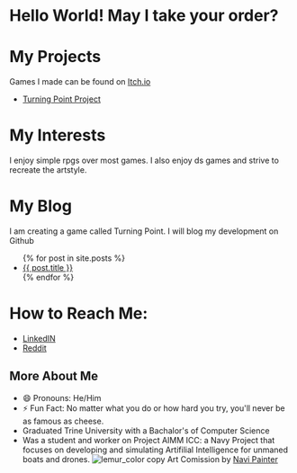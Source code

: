 # Hello World! May I take your order?
# My Projects
Games I made can be found on [Itch.io](https://unafordable.itch.io)
<ul>
<li><a href = "https://github.com/users/UnaFordable/projects/2">Turning Point Project</a></li>
</ul>

# My Interests
I enjoy simple rpgs over most games. I also enjoy ds games and strive to recreate the artstyle.

# My Blog
I am creating a game called Turning Point. I will blog my development on Github

<ul>
{% for post in site.posts %}
<li>
<a href="{{ post.url }}">{{ post.title }}</a>
</li>
{% endfor %}
</ul>

# How to Reach Me:
<ul>
  <li><a href="https://www.linkedin.com/in/charles-roberts-14519225a">LinkedIN</a></li>
  <li><a href="https://www.reddit.com/user/18froberts">Reddit</a></li>
</ul>

## More About Me
- 😄 Pronouns: He/Him
- ⚡ Fun Fact: No matter what you do or how hard you try, you'll never be as famous as cheese.
- Graduated Trine University with a Bachalor's of Computer Science
- Was a student and worker on Project AIMM ICC: a Navy Project that focuses on developing and simulating Artifilial Intelligence for unmaned boats and drones.
![lemur_color copy](https://github.com/UnaFordable/UnaFordable/assets/173727849/751fc8c3-6ecd-46b3-92df-d0cef7e056e9)
Art Comission by [Navi Painter](https://www.fiverr.com/navipainter/draw-a-character-cartoon?context_referrer=search_gigs&source=top-bar&ref_ctx_id=a64d977ae77546809b731b346e0fc56c&pckg_id=1&pos=8&context_type=auto&funnel=a64d977ae77546809b731b346e0fc56c&imp_id=739bfdf6-03cc-4d1b-b69f-d080b34b90af)
